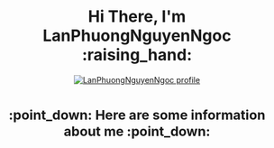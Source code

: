 <h1 align="center"><b>Hi There, I'm LanPhuongNguyenNgoc :raising_hand:</b></h1>
<p align="center">
  <a href="https://www.linkedin.com/in/phuong-nguyen-96232319a/" title="LanPhuongNguyenNgoc" style="border: none;">
    <img src="" alt="LanPhuongNguyenNgoc profile">
  </a>
</p>                                         


<h1 align="center"><sub> :point_down: Here are some information about me :point_down:<sub></h1>
  
 

